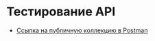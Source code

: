 # Тестирование API

 - [Ссылка на публичную коллекцию в Postman](https://www.postman.com/flight-cosmonaut-70887455/workspace/demoshopping/collection/31214816-036db6c5-dfb6-4424-a703-ef5f34151b18?action=share&creator=31214816)
   
